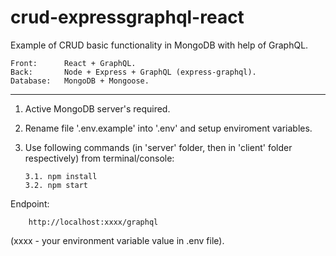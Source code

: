 # crud-expressgraphql-react

Example of CRUD basic functionality in MongoDB with help of GraphQL.

    Front:      React + GraphQL.
    Back:       Node + Express + GraphQL (express-graphql).
    Database:   MongoDB + Mongoose.
___________________________________________________________________

1.  Active MongoDB server's required.

2.  Rename file '.env.example' into '.env' and setup enviroment variables.

3.  Use following commands (in 'server' folder, then in 'client' folder respectively) from terminal/console:
   
        3.1. npm install
        3.2. npm start

Endpoint: 

        http://localhost:xxxx/graphql
        
(xxxx - your environment variable value in .env file).
